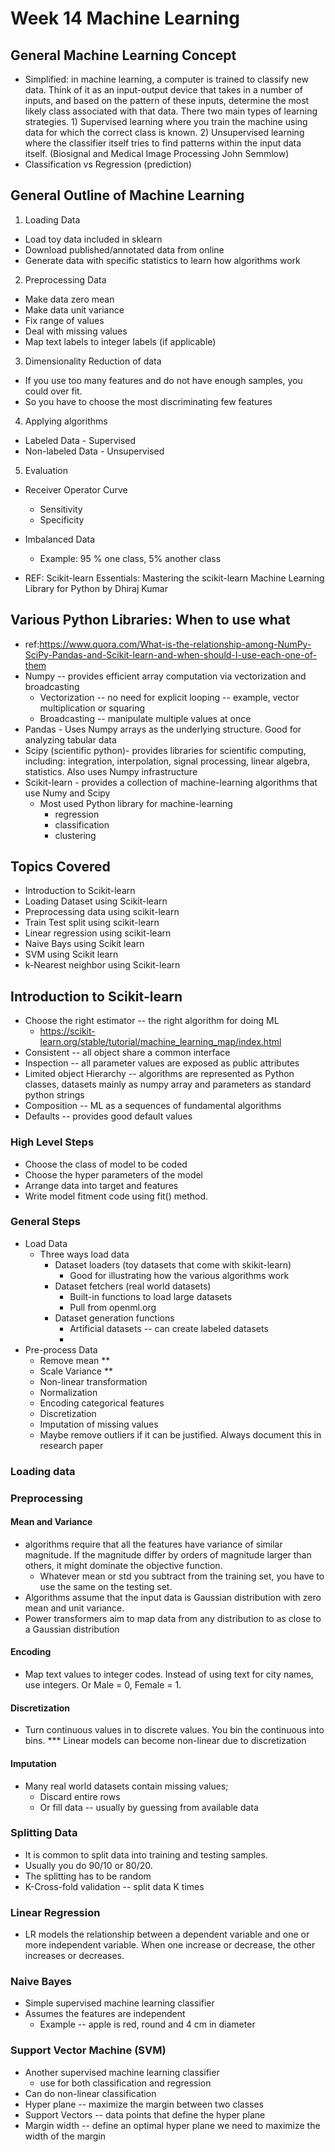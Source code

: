 # Week 14 Machine Learning

## General Machine Learning Concept
- Simplified: in machine learning, a computer is trained to classify new data. Think of it as an input-output device that takes in a number of inputs, and based on the pattern of these inputs, determine the most likely class associated with that data. There two main types of learning strategies. 1) Supervised learning where you train the machine using data for which the correct class is known. 2) Unsupervised learning where the classifier itself tries to find patterns within the input data itself. (Biosignal and Medical Image Processing John Semmlow) 
- Classification vs Regression (prediction) 

## General Outline of Machine Learning

1. Loading Data
  - Load toy data included in sklearn
  - Download published/annotated data from online
  - Generate data with specific statistics to learn how algorithms work
2. Preprocessing Data
  - Make data zero mean
  - Make data unit variance
  - Fix range of values
  - Deal with missing values
  - Map text labels to integer labels (if applicable)
3. Dimensionality Reduction of data
  - If you use too many features and do not have enough samples, you could over fit.
  - So you have to choose the most discriminating few features
4. Applying algorithms
  - Labeled Data - Supervised 
  - Non-labeled Data - Unsupervised 
5. Evaluation 
  - Receiver Operator Curve
    - Sensitivity
    - Specificity
  - Imbalanced Data
    - Example: 95 % one class, 5% another class

- REF: Scikit-learn Essentials: Mastering the scikit-learn Machine Learning Library for Python by Dhiraj Kumar

## Various Python Libraries: When to use what
  - ref:https://www.quora.com/What-is-the-relationship-among-NumPy-SciPy-Pandas-and-Scikit-learn-and-when-should-I-use-each-one-of-them
  - Numpy -- provides efficient array computation via vectorization and broadcasting
      - Vectorization -- no need for explicit looping -- example, vector multiplication or squaring
      - Broadcasting -- manipulate multiple values at once
  - Pandas - Uses Numpy arrays as the underlying structure. Good for analyzing tabular data
  - Scipy (scientific python)- provides libraries for scientific computing, including: integration, interpolation, signal processing, linear algebra, statistics. Also uses Numpy infrastructure
  - Scikit-learn - provides a collection of machine-learning algorithms that use Numy and Scipy 
    - Most used Python library for machine-learning
      - regression
      - classification
      - clustering

## Topics Covered
  - Introduction to Scikit-learn
  - Loading Dataset using Scikit-learn
  - Preprocessing data using scikit-learn
  - Train Test split using scikit-learn
  - Linear regression using scikit-learn
  - Naive Bays using Scikit learn
  - SVM using Scikit learn
  - k-Nearest neighbor using Scikit-learn

## Introduction to Scikit-learn 
  - Choose the right estimator -- the right algorithm for doing ML
    - https://scikit-learn.org/stable/tutorial/machine_learning_map/index.html
  - Consistent -- all object share a common interface
  - Inspection -- all parameter values are exposed as public attributes
  - Limited object Hierarchy -- algorithms are represented as Python classes, datasets mainly as numpy array and parameters as standard python strings 
  - Composition -- ML as a sequences of fundamental algorithms
  - Defaults -- provides good default values

### High Level Steps
  - Choose the class of model to be coded
  - Choose the hyper parameters of the model
  - Arrange data into target and features
  - Write model fitment code using fit() method. 

### General Steps
  - Load Data
    - Three ways load data
      - Dataset loaders (toy datasets that come with skikit-learn)
        - Good for illustrating how the various algorithms work
      - Dataset fetchers (real world datasets)
        - Built-in functions to load large datasets
        - Pull from openml.org
      - Dataset generation functions
        - Artificial datasets -- can create labeled datasets
        - 
  - Pre-process Data
    - Remove mean **
    - Scale Variance **
    - Non-linear transformation
    - Normalization
    - Encoding categorical features
    - Discretization
    - Imputation of missing values 
    - Maybe remove outliers if it can be justified. Always document this in research paper

### Loading data

### Preprocessing
#### Mean and Variance
- algorithms require that all the features have variance of similar magnitude. If the magnitude differ by orders of magnitude larger than others, it might dominate the objective function.
  - Whatever mean or std you subtract from the training set, you have to use the same on the testing set. 
- Algorithms assume that the input data is Gaussian distribution with zero mean and unit variance. 
- Power transformers aim to map data from any distribution to as close to a Gaussian distribution 

#### Encoding
- Map text values to integer codes. Instead of using text for city names, use integers. Or Male = 0, Female = 1. 

#### Discretization 
- Turn continuous values in to discrete values. You bin the continuous into bins. *** Linear models can become non-linear due to discretization 


#### Imputation 
- Many real world datasets contain missing values; 
  - Discard entire rows
  - Or fill data -- usually by guessing from available data


### Splitting Data
- It is common to split data into training and testing samples. 
- Usually you do 90/10 or 80/20. 
- The splitting has to be random
- K-Cross-fold validation -- split data K times

### Linear Regression
- LR models the relationship between a dependent variable and one or more independent variable. When one increase or decrease, the other increases or decreases. 

### Naive Bayes
- Simple supervised machine learning classifier
- Assumes the features are independent 
  - Example -- apple is red, round and 4 cm in diameter 


### Support Vector Machine (SVM)
- Another supervised machine learning classifier
  - use for both classification and regression 
- Can do non-linear classification
- Hyper plane -- maximize the margin between two classes
- Support Vectors -- data points that define the hyper plane 
- Margin width -- define an optimal hyper plane we need to maximize the width
of the margin 

